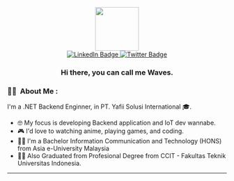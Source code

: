 <div id="header" align="center">
  <img src="https://media.giphy.com/media/Rjub7AIEIbXT0tzbr3/giphy.gif" width="100"/>
</div>

<div id="intro" align="center">
  <div id="badges">
    <a href="https://www.linkedin.com/in/sadamuhiz/"> 
      <img src="https://img.shields.io/badge/Sadamuhiz-blue?style=for-the-badge&logo=linkedin&logoColor=white" alt="LinkedIn Badge"/>
    </a>
    <a href="https://twitter.com/hizbullah_m" >
      <img src="https://img.shields.io/badge/@Hizbullah_m-blue?style=for-the-badge&logo=twitter&logoColor=white" alt="Twitter Badge"/>
    </a>
  </div>
  <h3 align="center"> Hi there, you can call me Waves. </h3>
</div>

### 👨‍💻 &nbsp;About Me :
I'm a .NET Backend Enginner, in PT. Yafii Solusi International 🎓.</br>
- 🤓 My focus is developing Backend application and IoT dev wannabe.</br>
- 🎮 I'd love to watching anime, playing games, and coding.
- 👨‍🎓 I'm a Bachelor Information Communication and Technology (HONS) from Asia e-University Malaysia
- 👨‍🎓 Also Graduated from Profesional Degree from CCIT - Fakultas Teknik Universitas Indonesia.
- - -
